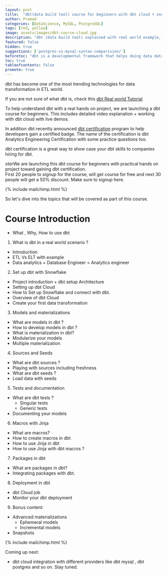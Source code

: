 ```yaml
---
layout: post
title:  "dbt(data build tool) course for beginners with dbt cloud + snowflake for dbt certification"
author: Pramod
categories: [DataScience, MySQL, PostgreSQL]
tags: [red, yellow]
image: assets/images/dbt-course-cloud.jpg
description: "dbt (data build tool) explained with real world example, going from ETL to ELT and where exactly dbt fits in data transformation. A detailed course towards dbt certification"
featured: false
hidden: true
suggestions: ['postgres-vs-mysql-syntax-comparision/']
beforetoc: "dbt is a developmental framework that helps doing data data tranformation with simple SELECT queris. "
toc: true
tableofcontents: false
promote: true
---
```


dbt has become one of the most trending technologies for data transformation in ETL world.

If you are not sure of what dbt is, check this [dbt Real world Tutorial](/dbt-tutorial-real-world-scenario-guide/)

To help understand dbt with a real hands on project, we are launching a dbt course for beginners. This includes 
detailed video explanation + working with dbt cloud with live demos.

In addition dbt recently announced [dbt certification](https://www.getdbt.com/blog/dbt-certification-program/) program to help 
developers gain a certified badge. The name of the certification is dbt Analytics Engineering Certification with some practice questions too.  

dbt certification is a great way to show case your dbt skills to companies hiring for dbt. 


<div class="alert alert-warning" role="alert">
    <span class="text"><i class="material-icons">star</i>We are launching this dbt course for beginners with practical hands on project toward gaining dbt certification. <br>
      First 20 people to signup for the course, will get course for free and next 30 people will get a 50% discount. Make sure to signup here.
   </span>
</div>

{% include mailchimp.html %}


So let's dive into the topics that will be covered as part of this course. 

# Course Introduction
- What , Why, How to use dbt

1. What is dbt in a real world scenario ?
- Introduction
- ETL Vs ELT with example
- Data analytics + Database Engineer = Analytics engineer

2. Set up dbt with Snowflake
- Project introduction + dbt setup Architecture
- Setting up dbt Cloud
- How to Set up Snowflake and connect with dbt.
- Overview of dbt Cloud
- Create your first data transformation

3. Models and materializations
- What are models in dbt ?
- How to develop models in dbt ?
- What is materialization in dbt?
- Modularize your models
- Multiple materialization

4. Sources and Seeds
- What are dbt sources ?
- Playing with sources including freshness
- What are dbt seeds ?
- Load data with seeds

5. Tests and documentation
- What are dbt tests ?
  - Singular tests
  - Generic tests
- Documenting your models

6. Macros with Jinja
- What are macros?
- How to create macros in dbt
- How to use Jinja in dbt
- How to use Jinja with dbt macros ?

7. Packages in dbt
- What are packages in dbt?
- Integrating packages with dbt.

8. Deployment in dbt
- dbt Cloud job
- Monitor your dbt deployment

9. Bonus content:
- Advanced materializations
  - Ephemeral models
  - Incremental models
- Snapshots


{% include mailchimp.html %}

Coming up next: 

- dbt cloud integration with different providers like dbt mysql , dbt postgres and so on. Stay tuned. 
